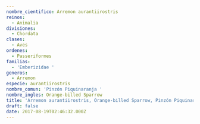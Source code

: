 ```yaml
---
nombre_cientifico: Arremon aurantiirostris
reinos:
  - Animalia
divisiones:
  - Chordata
clases:
  - Aves
ordenes:
  - Passeriformes
familias:
  - 'Emberizidae '
generos:
  - Arremon
especie: aurantiirostris
nombre_comun: 'Pinzón Piquinaranja '
nombre_ingles: Orange-billed Sparrow
title: 'Arremon aurantiirostris, Orange-billed Sparrow, Pinzón Piquinaranja '
draft: false
date: 2017-08-19T02:46:32.000Z
---
```


